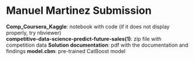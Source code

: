 # Manuel Martinez Submission

**Comp_Coursera_Kaggle**: notebook with code (if it does not display properly, try nbviewer) <br>
**competitive-data-science-predict-future-sales(1)**: zip file with competition data
**Solution documentation**: pdf with the documentation and findings
**model.cbm**: pre-trained CatBoost model
